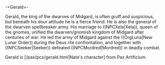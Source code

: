 -=Gerald=-

Gerald, the king of the dwarves of Midgard, is often gruff and suspicious, but beneath his dour attitude he is a fierce friend. He is also the general of the dwarven spellbreaker army. His marriage to ((NPCXela|Xela)), queen of the gnomes, unified the dwarven/gnomish kingdom of Midgard after centuries of war. He led the army of Midgard against the ((OrgLuna|New Lunar Order)) during the Deus rite confrontation, and together with ((NPCSeeker|Seeker)) defeated ((NPCMordred|Mordred)) in deadly combat.

Gerald is [/pax/pcs/gerald.html|Nate's character] from Pax Artificium.
